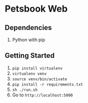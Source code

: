 # Petsbook Web
## Dependencies
1. Python with pip

## Getting Started
1. `pip install virtualenv`
2. `virtualenv venv`
3. `source venv/bin/activate`
4. `pip install -r requirements.txt`
5. `sh ./run.sh`
6. Go to `http://localhost:5000`
